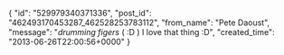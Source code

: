  {
   "id": "529979340371336",
   "post_id": "462493170453287_462528253783112",
   "from_name": "Pete Daoust",
   "message": "*drumming figers* ( :D ) I love that thing :D",
   "created_time": "2013-06-26T22:00:56+0000"
 }
